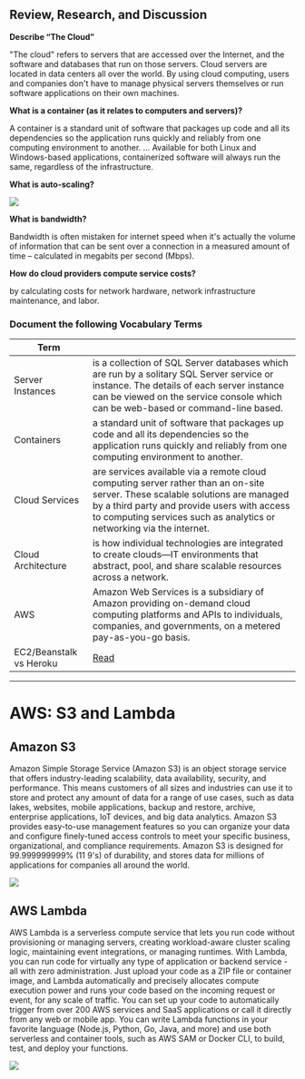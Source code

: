


## Review, Research, and Discussion


**Describe “The Cloud”**

"The cloud" refers to servers that are accessed over the Internet, and the software and databases that run on those servers. Cloud servers are located in data centers all over the world. By using cloud computing, users and companies don't have to manage physical servers themselves or run software applications on their own machines.

**What is a container (as it relates to computers and servers)?**

A container is a standard unit of software that packages up code and all its dependencies so the application runs quickly and reliably from one computing environment to another. ... Available for both Linux and Windows-based applications, containerized software will always run the same, regardless of the infrastructure.


**What is auto-scaling?**

![](https://d1.awsstatic.com/product-marketing/AutoScaling/aws-auto-scaling-how-it-works-diagram.d42779c774d634883bdcd0463de7bd86f6e2231d.png)

**What is bandwidth?**

Bandwidth is often mistaken for internet speed when it's actually the volume of information that can be sent over a connection in a measured amount of time – calculated in megabits per second (Mbps).


**How do cloud providers compute service costs?**

 by calculating costs for network hardware, network infrastructure maintenance, and labor.

### **Document the following Vocabulary Terms**


|Term||
|--|--|
|Server Instances|is a collection of SQL Server databases which are run by a solitary SQL Server service or instance. The details of each server instance can be viewed on the service console which can be web-based or command-line based.|
|Containers|a standard unit of software that packages up code and all its dependencies so the application runs quickly and reliably from one computing environment to another.|
|Cloud Services|are services available via a remote cloud computing server rather than an on-site server. These scalable solutions are managed by a third party and provide users with access to computing services such as analytics or networking via the internet.|
|Cloud Architecture| is how individual technologies are integrated to create clouds—IT environments that abstract, pool, and share scalable resources across a network.|
|AWS|Amazon Web Services is a subsidiary of Amazon providing on-demand cloud computing platforms and APIs to individuals, companies, and governments, on a metered pay-as-you-go basis. |
|EC2/Beanstalk vs Heroku|[Read](https://codeburst.io/heroku-v-s-aws-elastic-beanstalk-1cc6f12ca3c7)|

---
# AWS: S3 and Lambda

## Amazon S3
Amazon Simple Storage Service (Amazon S3) is an object storage service that offers industry-leading scalability, data availability, security, and performance. This means customers of all sizes and industries can use it to store and protect any amount of data for a range of use cases, such as data lakes, websites, mobile applications, backup and restore, archive, enterprise applications, IoT devices, and big data analytics. Amazon S3 provides easy-to-use management features so you can organize your data and configure finely-tuned access controls to meet your specific business, organizational, and compliance requirements. Amazon S3 is designed for 99.999999999% (11 9's) of durability, and stores data for millions of applications for companies all around the world.

![](https://d1.awsstatic.com/diagrams/product-page-diagrams/product-page-diagram_S3-Object-Lambda%402x_v1%20(1).4c44ce58a2df0aad0e3be25a31e24c56514aac1f.png)


## AWS Lambda

AWS Lambda is a serverless compute service that lets you run code without provisioning or managing servers, creating workload-aware cluster scaling logic, maintaining event integrations, or managing runtimes. With Lambda, you can run code for virtually any type of application or backend service - all with zero administration. Just upload your code as a ZIP file or container image, and Lambda automatically and precisely allocates compute execution power and runs your code based on the incoming request or event, for any scale of traffic. You can set up your code to automatically trigger from over 200 AWS services and SaaS applications or call it directly from any web or mobile app. You can write Lambda functions in your favorite language (Node.js, Python, Go, Java, and more) and use both serverless and container tools, such as AWS SAM or Docker CLI, to build, test, and deploy your functions.

![](https://d1.awsstatic.com/product-marketing/Lambda/Diagrams/product-page-diagram_Lambda-HowItWorks.68a0bcacfcf46fccf04b97f16b686ea44494303f.png)










